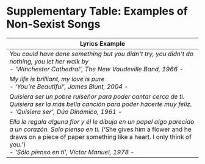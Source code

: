 # Supplementary Table: Examples of Non-Sexist Songs

| **Lyrics Example**                                                                                                                              |
|--------------------------------------------------------------------------------------------------------------------------------------------------|
| *You could have done something but you didn't try, you didn't do nothing, you let her walk by* <br> - *‘Winchester Cathedral’, The New Vaudeville Band, 1966 -* |
| *My life is brilliant, my love is pure* <br> - *‘You’re Beautiful’, James Blunt, 2004 -*                                                        |
| *Quisiera ser un pobre ruiseñor para poder cantar cerca de ti. Quisiera ser la más bella canción para poder hacerte muy feliz.* <br> - *‘Quisiera ser’, Dúo Dinámico, 1961 -* |
| *Ella le regala alguna flor y él le dibuja en un papel algo parecido a un corazón. Solo pienso en ti.* (‘She gives him a flower and he draws on a piece of paper something like a heart. I only think of you.’) <br> - *‘Sólo pienso en ti’, Víctor Manuel, 1978 -* |
